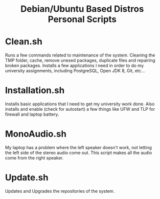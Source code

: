 <h1 align="center">Debian/Ubuntu Based Distros Personal Scripts</h1>

Clean.sh
=================
Runs a few commands related to maintenance of the system. Cleaning the TMP folder, cache, remove unesed packages, duplicate files and repairing broken packages.
Installs a few applications I need in order to do my university assignments, including PostgreSQL, Open JDK 8, Git, etc...


Installation.sh
=================
Installs basic applications that I need to get my university work done. Also installs and enable (check for autostart) a few things like UFW and TLP for firewall and laptop battery.


MonoAudio.sh
=================
My laptop has a problem where the left speaker doesn't work, not letting the left side of the stereo audio come out. This script makes all the audio come from the right speaker.


Update.sh
=================
Updates and Upgrades the repositories of the system.
